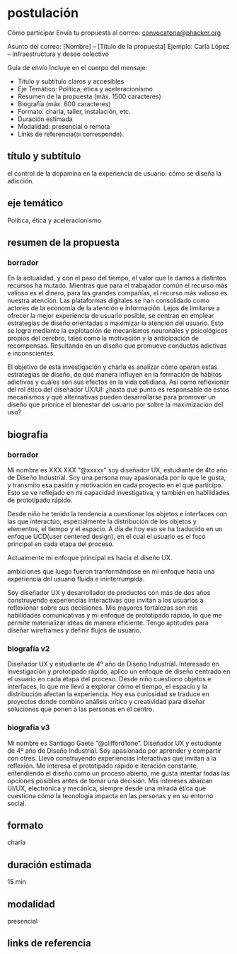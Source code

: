 # postulación 

Cómo participar
Envía tu propuesta al correo:
convocatoria@phacker.org

Asunto del correo:
[Nombre] – [Título de la propuesta]
Ejemplo: Carla López – Infraestructura y deseo colectivo

Guía de envío
Incluye en el cuerpo del mensaje:

- Título y subtítulo claros y accesibles
- Eje Temático: Política, ética y aceleracionismo
- Resumen de la propuesta (máx. 1500 caracteres)
- Biografía (máx. 600 caracteres)
- Formato: charla, taller, instalación, etc.
- Duración estimada
- Modalidad: presencial o remota
- Links de referencia(si corresponde).

## título y subtítulo

el control de la dopamina en la experiencia de usuario: cómo se diseña la adicción.

## eje temático

Política, ética y aceleracionismo

## resumen de la propuesta

### borrador

En la actualidad, y con el paso del tiempo, el valor que le damos a distintos recursos ha mutado. Mientras que para el trabajador común el recurso más valioso es el dinero, para las grandes compañías, el recurso más valioso es nuestra atención. Las plataformas digitales se han consolidado como actores de la economía de la atención e información. Lejos de limitarse a ofrecer la mejor experiencia de usuario posible, se centran en emplear estrategias de diseño orientadas a maximizar la atención del usuario. Esto se logra mediante la explotación de mecanismos neuronales y psicológicos propios del cerebro, tales como la motivación y la anticipación de recompensas. Resultando en un diseño que promueve conductas adictivas e inconscientes.

El objetivo de esta investigación y charla es analizar cómo operan estas estrategias de diseño, de qué manera influyen en la formación de hábitos adictivos y cuáles son sus efectos en la vida cotidiana. Así como reflexionar del rol ético del diseñador UX/UI: ¿hasta qué punto es responsable de estos mecanismos y qué alternativas pueden desarrollarse para promover un diseño que priorice el bienestar del usuario por sobre la maximización del uso?

## biografía

### borrador

Mi nombre es XXX XXX "@xxxxx" soy diseñador UX, estudiante de 4to año de Diseño Industrial. Soy una persona muy apasionada por lo que le gusta, y transmito esa pasión y motivación en cada proyecto en el que participo. Esto se ve reflejado en mi capacidad investigativa, y también en habilidades de prototipado rápido.

Desde niño he tenido la tendencia a cuestionar los objetos e interfaces con las que interactúo, especialmente la distribución de los objetos y elementos, el tiempo y el espacio. A día de hoy eso se ha traducido en un enfoque UCD(user centered design), en el cual el usuario es el foco principal en cada etapa del proceso.

Actualmente mi enfoque principal es hacia el diseño UX.

ambiciones que luego fueron tranformándose en mi enfoque hacia una experiencia del usuario fluida e ininterrumpida.

Soy diseñador UX y desarrollador de productos con más de dos años construyendo experiencias interactivas que invitan a los usuarios a reflexionar sobre sus decisiones. Mis mayores fortalezas son mis habilidades comunicativas y mi enfoque de prototipado rápido, lo que me permite materializar ideas de manera eficiente. Tengo aptitudes para diseñar wireframes y definir flujos de usuario.

### biografía v2

Diseñador UX y estudiante de 4º año de Diseño Industrial. Interesado en investigación y prototipado rápido, aplico un enfoque de diseño centrado en el usuario en cada etapa del proceso. Desde niño cuestiono objetos e interfaces, lo que me llevó a explorar cómo el tiempo, el espacio y la distribución afectan la experiencia. Hoy esa curiosidad se traduce en proyectos donde combino análisis crítico y creatividad para diseñar soluciones que ponen a las personas en el centro.

### biografia v3

Mi nombre es Santiago Gaete “@clifford1one”. Diseñador UX y estudiante de 4º año de Diseño Industrial. Soy apasionado por aprender y compartir con otres. Llevo construyendo experiencias interactivas que invitan a la reflexión. Me interesa el prototipado rápido e iteración constante, entendiendo el diseño como un proceso abierto, me gusta intentar todas las opciones posibles antes de tomar una decisión. Mis intereses abarcan UI/UX, electrónica y mecánica, siempre desde una mirada ética que cuestiona cómo la tecnología impacta en las personas y en su entorno social.

## formato

charla

## duración estimada

15 min

## modalidad

presencial

## links de referencia